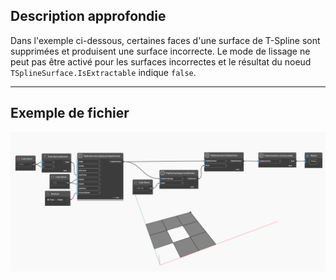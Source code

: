 ## Description approfondie
Dans l'exemple ci-dessous, certaines faces d'une surface de T-Spline sont supprimées et produisent une surface incorrecte. Le mode de lissage ne peut pas être activé pour les surfaces incorrectes et le résultat du noeud `TSplineSurface.IsExtractable` indique `false`.
___
## Exemple de fichier

![TSplineSurface.IsExtractable](./Autodesk.DesignScript.Geometry.TSpline.TSplineSurface.IsExtractable_img.jpg)
